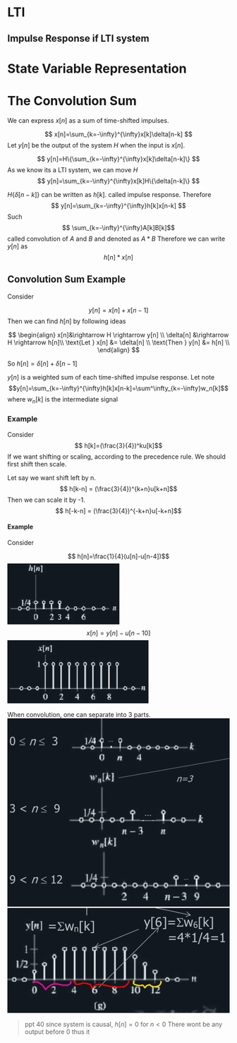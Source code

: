 # LTI 

## Impulse Response if LTI system

# State Variable Representation

# The Convolution Sum
We can express $x[n]$ as a sum of time-shifted impulses.

$$
x[n]=\sum_{k=-\infty}^{\infty}x[k]\delta[n-k]
$$
Let $y[n]$ be the output of the system $H$ when the input is $x[n]$.

$$
y[n]=H\{\sum_{k=-\infty}^{\infty}x[k]\delta[n-k]\}
$$
As we know its a LTI system, we can move $H$
$$
y[n]=\sum_{k=-\infty}^{\infty}x[k]H\{\delta[n-k]\}
$$

$H{\{\delta[n-k]\}}$ can be written as $h[k]$. called impulse response. Therefore 
$$
y[n]=\sum_{k=-\infty}^{\infty}h[k]x[n-k]
$$
Such $$ \sum_{k=-\infty}^{\infty}A[k]B[k]$$
called convolution of $A$ and $B$ and denoted as $A*B$
Therefore we can write $y[n]$ as 
$$h[n]*x[n]$$

## Convolution Sum Example
Consider   

$$y[n] = x[n] + x[n-1]$$
Then we can find $h[n]$ by following ideas

$$ \begin{align} 
x[n]&\rightarrow H \rightarrow y[n] \\
\delta[n] &\rightarrow H \rightarrow h[n]\\
\text{Let } x[n] &= \delta[n] \\
\text{Then } y[n] &= h[n] \\
\end{align} $$

So $h[n]=\delta[n]+\delta[n-1]$

$y[n]$ is a weighted sum of each time-shifted impulse response.
Let note 
$$y[n]=\sum_{k=-\infty}^{\infty}h[k]x[n-k]=\sum^\infty_{k=-\infty}w_n[k]$$
where $w_n[k]$ is the intermediate signal
### Example
Consider 
$$ h[k]=(\frac{3}{4})^ku[k]$$
If we want shifting or scaling, according to the precedence rule. We should first shift then scale. 

Let say we want shift left by n.
$$ h[k-n] = (\frac{3}{4})^{k+n}u[k+n]$$
Then we can scale it by -1.
$$ h[-k-n] = (\frac{3}{4})^{-k+n}u[-k+n]$$

#### Example
Consider 

$$ h[n]=\frac{1}{4}(u[n]-u[n-4])$$ 
![](attachs/Pasted%20image%2020240923173012.png)
$$x[n]=y[n]-u[n-10]$$
![](attachs/Pasted%20image%2020240923173033.png)

When convolution, one can separate into 3 parts.
![](attachs/Pasted%20image%2020240923175531.png)
![](attachs/Pasted%20image%2020240923175831.png)

> ppt 40
> since system is causal, $h[n]=0$ for $n<0$
> There wont be any output before 0 thus it


